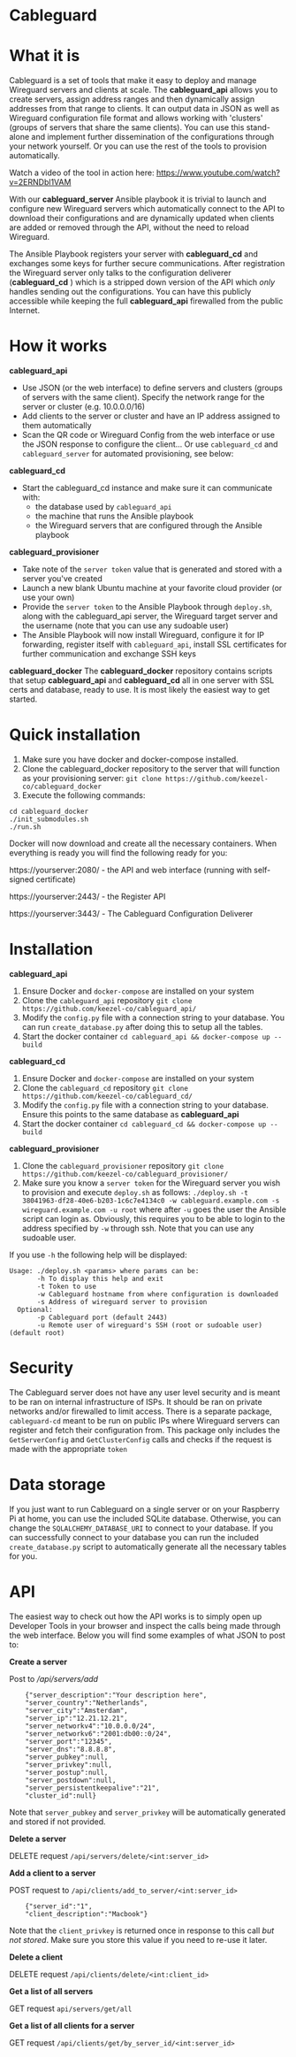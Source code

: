 # Cableguard

# What it is
Cableguard is a set of tools that make it easy to deploy and manage Wireguard 
servers and clients at scale. The **cableguard_api** allows you to create 
servers, assign address ranges and then dynamically assign addresses from that 
range to clients. It can output data in JSON as well as Wireguard configuration 
file format and allows working with 'clusters' (groups of servers that share the 
same clients). You can use this stand-alone and implement further dissemination 
of the configurations through your network yourself. Or you can use the rest of 
the tools to provision automatically. 

Watch a video of the tool in action here: https://www.youtube.com/watch?v=2ERNDbl1VAM

With our **cableguard_server** Ansible playbook it is trivial to launch and 
configure new Wireguard servers which automatically connect to the API to 
download their configurations and are dynamically updated when clients are added
or removed through the API, without the need to reload Wireguard.

The Ansible Playbook registers your server with **cableguard_cd** and 
exchanges some keys for further secure communications. After registration the 
Wireguard server only talks to the configuration deliverer (**cableguard_cd** )
which is a stripped down version of the API which *only* handles sending out the
configurations. You can have this publicly accessible while keeping the full 
**cableguard_api** firewalled from the public Internet.

# How it works
**cableguard_api**
* Use JSON (or the web interface) to define servers and clusters (groups of servers with the same client). Specify the network range for the server or cluster (e.g. 10.0.0.0/16)
* Add clients to the server or cluster and have an IP address assigned to them automatically
* Scan the QR code or Wireguard Config from the web interface or use the JSON response to configure the client... Or use `cableguard_cd` and `cableguard_server` for automated provisioning, see below:

**cableguard_cd**
* Start the cableguard_cd instance and make sure it can communicate with:
	* the database used by `cableguard_api`
	* the machine that runs the Ansible playbook
	* the Wireguard servers that are configured through the Ansible playbook

**cableguard_provisioner**
* Take note of the `server token` value that is generated and stored with a server you've created
* Launch a new blank Ubuntu machine at your favorite cloud provider (or use your own)
* Provide the `server token` to the Ansible Playbook through `deploy.sh`, along with the cableguard_api server, the Wireguard target server and the username (note that you can use any sudoable user)
* The Ansible Playbook will now install Wireguard, configure it for IP forwarding, register itself with `cableguard_api`, install SSL certificates for further communication and exchange SSH keys

**cableguard_docker**
The **cableguard_docker** repository contains scripts that setup **cableguard_api** and **cableguard_cd** all in one server with SSL certs and database, ready to use. It is most likely the easiest way to get started. 

# Quick installation
1. Make sure you have docker and docker-compose installed.
2. Clone the cableguard_docker repository to the server that will function as your provisioning server: `git clone https://github.com/keezel-co/cableguard_docker`
3. Execute the following commands:
```
cd cableguard_docker
./init_submodules.sh
./run.sh
```

Docker will now download and create all the necessary containers. When everything is ready you will find the following ready for you:

https://yourserver:2080/ - the API and web interface (running with self-signed certificate)

https://yourserver:2443/ - the Register API

https://yourserver:3443/ - The Cableguard Configuration Deliverer

# Installation
**cableguard_api**
1. Ensure Docker and `docker-compose` are installed on your system
2. Clone the `cableguard_api` repository `git clone https://github.com/keezel-co/cableguard_api/`
3. Modify the `config.py` file with a connection string to your database. You can run `create_database.py` after doing this to setup all the tables.
4. Start the docker container	`cd cableguard_api && docker-compose up --build`

**cableguard_cd**
1. Ensure Docker and `docker-compose` are installed on your system
2. Clone the `cableguard_cd` repository `git clone https://github.com/keezel-co/cableguard_cd/`
3. Modify the `config.py` file with a connection string to your database. Ensure this points to the same database as **cableguard_api**
4. Start the docker container	`cd cableguard_cd && docker-compose up --build`

**cableguard_provisioner**
1. Clone the `cableguard_provisioner` repository `git clone https://github.com/keezel-co/cableguard_provisioner/`
2. Make sure you know a `server token` for the Wireguard server you wish to provision and execute `deploy.sh` as follows: `./deploy.sh -t 38041963-df28-40e6-b203-1c6c7e4134c0 -w cableguard.example.com -s wireguard.example.com -u root` where after `-u` goes the user the Ansible script can login as. Obviously, this requires you to be able to login to the address specified by `-w` through ssh. Note that you can use any sudoable user.

If you use `-h` the following help will be displayed:
```
Usage: ./deploy.sh <params> where params can be:
       -h To display this help and exit
       -t Token to use
       -w Cableguard hostname from where configuration is downloaded
       -s Address of wireguard server to provision
  Optional:
       -p Cableguard port (default 2443)
       -u Remote user of wireguard's SSH (root or sudoable user) (default root)
```

# Security
The Cableguard server does not have any user level security and is meant to be ran on internal infrastructure of ISPs. It should be ran on private networks and/or firewalled to limit access.
There is a separate package, `cableguard-cd` meant to be run on public IPs where Wireguard servers can register and fetch their configuration from. This package only includes the `GetServerConfig` and `GetClusterConfig` calls and checks if the request is made with the appropriate `token`

# Data storage
If you just want to run Cableguard on a single server or on your Raspberry Pi at home, you can use the included SQLite database. Otherwise, you can change the `SQLALCHEMY_DATABASE_URI` to connect to your database.
If you can successfully connect to your database you can run the included `create_database.py` script to automatically generate all the necessary tables for you.

# API 

The easiest way to check out how the API works is to simply open up Developer Tools in your browser and inspect the calls being made through the web interface. Below you will find some examples of what JSON to post to:

**Create a server**

Post to */api/servers/add*

```
    {"server_description":"Your description here",
    "server_country":"Netherlands",
    "server_city":"Amsterdam",
    "server_ip":"12.21.12.21",
    "server_networkv4":"10.0.0.0/24",
    "server_networkv6":"2001:db00::0/24",
    "server_port":"12345",
    "server_dns":"8.8.8.8",
    "server_pubkey":null,
    "server_privkey":null,
    "server_postup":null,
    "server_postdown":null,
    "server_persistentkeepalive":"21",
    "cluster_id":null}
```
Note that `server_pubkey` and `server_privkey` will be automatically generated and stored if not provided.

**Delete a server**

DELETE request `/api/servers/delete/<int:server_id>`

**Add a client to a server**

POST request to `/api/clients/add_to_server/<int:server_id>`

```
    {"server_id":"1",
    "client_description":"Macbook"}
```
Note that the `client_privkey` is returned once in response to this call *but not stored*. Make sure you store this value if you need to re-use it later.

**Delete a client**

DELETE request `/api/clients/delete/<int:client_id>`

**Get a list of all servers**

GET request `api/servers/get/all`

**Get a list of all clients for a server**

GET request `/api/clients/get/by_server_id/<int:server_id>`
